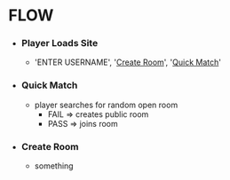 # FLOW

- ### Player Loads Site

  - 'ENTER USERNAME', '[Create Room](#create-room)', '[Quick Match](#quick-match)'

- ### Quick Match

  - player searches for random open room
    - FAIL => creates public room
    - PASS => joins room

- ### Create Room

  - something
